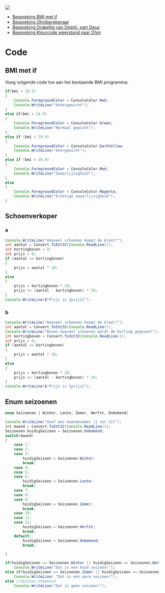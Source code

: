 
![](../assets/infoclip.png)

* [Bespreking BMI met if](https://ap.cloud.panopto.eu/Panopto/Pages/Viewer.aspx?id=8d5602e2-ef82-486c-ba60-a981009b3a61)
* [Bespreking Ohmberekenaar](https://ap.cloud.panopto.eu/Panopto/Pages/Viewer.aspx?id=3d9dcd19-a130-4287-8ef2-a981009dc942)
* [Bespreking Orakeltje van Delphi, part Deux](https://ap.cloud.panopto.eu/Panopto/Pages/Viewer.aspx?id=d0ff5c46-9839-483f-97dd-a98100a28b9d)
* [Bespreking Kleurcode weerstand naar Ohm](https://ap.cloud.panopto.eu/Panopto/Pages/Viewer.aspx?id=a272f856-78cd-44a6-afbd-a981009f7253)


# Code

## BMI met if

Voeg volgende code toe aan het bestaande BMI programma:
```java
if(bmi < 18.5)
{
    Console.ForegroundColor = ConsoleColor.Red;
    Console.WriteLine("Ondergewicht");
}
else if(bmi < 24.9)
{
    Console.ForegroundColor = ConsoleColor.Green;
    Console.WriteLine("Normaal gewicht");
}
else if (bmi < 29.9)
{
    Console.ForegroundColor = ConsoleColor.DarkYellow;
    Console.WriteLine("Overgewicht");
}
else if (bmi < 39.9)
{
    Console.ForegroundColor = ConsoleColor.Red;
    Console.WriteLine("Zwaarlijvigheid");
}
else
{
    Console.ForegroundColor = ConsoleColor.Magenta;
    Console.WriteLine("Ernstige zwaarlijvigheid");
}
```

## Schoenverkoper

### a

```java
Console.WriteLine("Hoeveel schoenen koopt de klant?");
int aantal = Convert.ToInt32(Console.ReadLine());
int kortingboven = 9;
int prijs = 0;
if (aantal <= kortingboven)
{
    prijs = aantal * 20;
}
else
{
    prijs = kortingboven * 20;
    prijs += (aantal - kortingboven) * 10;
}
Console.WriteLine($"Prijs is {prijs}");
```

### b
```java
Console.WriteLine("Hoeveel schoenen koopt de klant?");
int aantal = Convert.ToInt32(Console.ReadLine());
Console.WriteLine("Boven hoeveel schoenen wordt de korting gegeven?");
int kortingboven = Convert.ToInt32(Console.ReadLine());
int prijs = 0;
if (aantal <= kortingboven)
{
    prijs = aantal * 20;
}
else
{
    prijs = kortingboven * 20;
    prijs += (aantal - kortingboven) * 10;
}
Console.WriteLine($"Prijs is {prijs}");
```
## Enum seizoenen

```java
enum Seizoenen { Winter, Lente, Zomer, Herfst, Onbekend}     
```

```java
Console.WriteLine("Geef een maandnummer (1 tot 12)");
int maand = Convert.ToInt32(Console.ReadLine());
Seizoenen huidigSeizoen = Seizoenen.Onbekend;
switch(maand)
{
    case 1:
    case 2:
    case 3:
        huidigSeizoen = Seizoenen.Winter;
        break;
    case 4:
    case 5:
    case 6:
        huidigSeizoen = Seizoenen.Lente;
        break;
    case 7:
    case 8:
    case 9:
        huidigSeizoen = Seizoenen.Zomer;
        break;
    case 10:
    case 11:
    case 12:
        huidigSeizoen = Seizoenen.Herfst;
        break;
    default:
        huidigSeizoen = Seizoenen.Onbekend;
        break;

}

if(huidigSeizoen == Seizoenen.Winter || huidigSeizoen == Seizoenen.Herfst)
    Console.WriteLine("Dat is een koud seizoen!");
else if(huidigSeizoen == Seizoenen.Zomer || huidigSeizoen == Seizoenen.Lente)
    Console.WriteLine( "Dat is een warm seizoen!");
else //Seizoen.Onbekend
    Console.WriteLine("Dat is geen seizoen!");

```